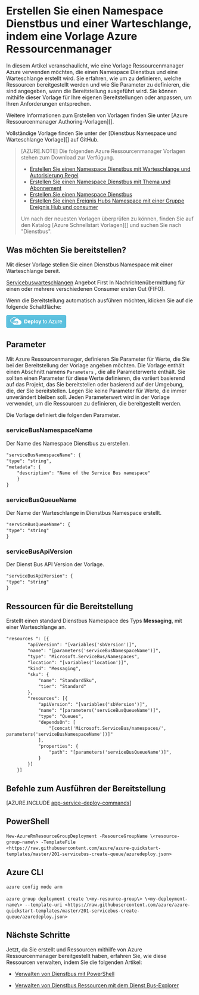 <properties
    pageTitle="Erstellen Sie einen Namespace Dienstbus mit Warteschlange mithilfe einer Vorlage Ressourcenmanager Azure | Microsoft Azure"
    description="Erstellen Sie einen Namespace Dienstbus und einer Warteschlange, indem Ressourcenmanager Azure-Vorlage"
    services="service-bus"
    documentationCenter=".net"
    authors="sethmanheim"
    manager="timlt"
    editor=""/>

<tags
    ms.service="service-bus"
    ms.devlang="tbd"
    ms.topic="article"
    ms.tgt_pltfrm="dotnet"
    ms.workload="na"
    ms.date="10/14/2016"
    ms.author="sethm;shvija"/>

# <a name="create-a-service-bus-namespace-and-a-queue-using-an-azure-resource-manager-template"></a>Erstellen Sie einen Namespace Dienstbus und einer Warteschlange, indem eine Vorlage Azure Ressourcenmanager

In diesem Artikel veranschaulicht, wie eine Vorlage Ressourcenmanager Azure verwenden möchten, die einen Namespace Dienstbus und eine Warteschlange erstellt wird. Sie erfahren, wie um zu definieren, welche Ressourcen bereitgestellt werden und wie Sie Parameter zu definieren, die sind angegeben, wann die Bereitstellung ausgeführt wird. Sie können mithilfe dieser Vorlage für Ihre eigenen Bereitstellungen oder anpassen, um Ihren Anforderungen entsprechen.

Weitere Informationen zum Erstellen von Vorlagen finden Sie unter [Azure Ressourcenmanager Authoring-Vorlagen][].

Vollständige Vorlage finden Sie unter der [Dienstbus Namespace und Warteschlange Vorlage][] auf GitHub.

>[AZURE.NOTE] Die folgenden Azure Ressourcenmanager Vorlagen stehen zum Download zur Verfügung.
>
>-    [Erstellen Sie einen Namespace Dienstbus mit Warteschlange und Autorisierung Regel](service-bus-resource-manager-namespace-auth-rule.md)
>-    [Erstellen Sie einen Namespace Dienstbus mit Thema und Abonnement](service-bus-resource-manager-namespace-topic.md)
>-    [Erstellen Sie einen Namespace Dienstbus](service-bus-resource-manager-namespace.md)
>-    [Erstellen Sie einen Ereignis Hubs Namespace mit einer Gruppe Ereignis Hub und consumer](../event-hubs/event-hubs-resource-manager-namespace-event-hub.md)
>
>Um nach der neuesten Vorlagen überprüfen zu können, finden Sie auf den Katalog [Azure Schnellstart Vorlagen][] und suchen Sie nach "Dienstbus".

## <a name="what-will-you-deploy"></a>Was möchten Sie bereitstellen?

Mit dieser Vorlage stellen Sie einen Dienstbus Namespace mit einer Warteschlange bereit.

[Servicebuswarteschlangen](service-bus-queues-topics-subscriptions.md#queues) Angebot First In Nachrichtenübermittlung für einen oder mehrere verschiedenen Consumer ersten Out (FIFO).

Wenn die Bereitstellung automatisch ausführen möchten, klicken Sie auf die folgende Schaltfläche:

[![Bereitstellen für Azure](./media/service-bus-resource-manager-namespace-queue/deploybutton.png)](https://portal.azure.com/#create/Microsoft.Template/uri/https%3A%2F%2Fraw.githubusercontent.com%2FAzure%2Fazure-quickstart-templates%2Fmaster%2F201-servicebus-create-queue%2Fazuredeploy.json)

## <a name="parameters"></a>Parameter

Mit Azure Ressourcenmanager, definieren Sie Parameter für Werte, die Sie bei der Bereitstellung der Vorlage angeben möchten. Die Vorlage enthält einen Abschnitt namens `Parameters` , die alle Parameterwerte enthält. Sie sollten einen Parameter für diese Werte definieren, die variiert basierend auf das Projekt, das Sie bereitstellen oder basierend auf der Umgebung, die, der Sie bereitstellen. Legen Sie keine Parameter für Werte, die immer unverändert bleiben soll. Jeden Parameterwert wird in der Vorlage verwendet, um die Ressourcen zu definieren, die bereitgestellt werden.

Die Vorlage definiert die folgenden Parameter.

### <a name="servicebusnamespacename"></a>serviceBusNamespaceName

Der Name des Namespace Dienstbus zu erstellen.

```
"serviceBusNamespaceName": {
"type": "string",
"metadata": { 
    "description": "Name of the Service Bus namespace" 
    }
}
```

### <a name="servicebusqueuename"></a>serviceBusQueueName

Der Name der Warteschlange in Dienstbus Namespace erstellt.

```
"serviceBusQueueName": {
"type": "string"
}
```

### <a name="servicebusapiversion"></a>serviceBusApiVersion

Der Dienst Bus API Version der Vorlage.

```
"serviceBusApiVersion": {
"type": "string"
}
```

## <a name="resources-to-deploy"></a>Ressourcen für die Bereitstellung

Erstellt einen standard Dienstbus Namespace des Typs **Messaging**, mit einer Warteschlange an.

```
"resources ": [{
        "apiVersion": "[variables('sbVersion')]",
        "name": "[parameters('serviceBusNamespaceName')]",
        "type": "Microsoft.ServiceBus/Namespaces",
        "location": "[variables('location')]",
        "kind": "Messaging",
        "sku": {
            "name": "StandardSku",
            "tier": "Standard"
        },
        "resources": [{
            "apiVersion": "[variables('sbVersion')]",
            "name": "[parameters('serviceBusQueueName')]",
            "type": "Queues",
            "dependsOn": [
                "[concat('Microsoft.ServiceBus/namespaces/', parameters('serviceBusNamespaceName'))]"
            ],
            "properties": {
                "path": "[parameters('serviceBusQueueName')]",
            }
        }]
    }]
```

## <a name="commands-to-run-deployment"></a>Befehle zum Ausführen der Bereitstellung

[AZURE.INCLUDE [app-service-deploy-commands](../../includes/app-service-deploy-commands.md)]

## <a name="powershell"></a>PowerShell

```
New-AzureRmResourceGroupDeployment -ResourceGroupName \<resource-group-name\> -TemplateFile <https://raw.githubusercontent.com/azure/azure-quickstart-templates/master/201-servicebus-create-queue/azuredeploy.json>
```

## <a name="azure-cli"></a>Azure CLI

```
azure config mode arm

azure group deployment create \<my-resource-group\> \<my-deployment-name\> --template-uri <https://raw.githubusercontent.com/azure/azure-quickstart-templates/master/201-servicebus-create-queue/azuredeploy.json>
```

## <a name="next-steps"></a>Nächste Schritte

Jetzt, da Sie erstellt und Ressourcen mithilfe von Azure Ressourcenmanager bereitgestellt haben, erfahren Sie, wie diese Ressourcen verwalten, indem Sie die folgenden Artikel:

- [Verwalten von Dienstbus mit PowerShell](service-bus-powershell-how-to-provision.md)
- [Verwalten von Dienstbus Ressourcen mit dem Dienst Bus-Explorer](https://code.msdn.microsoft.com/Service-Bus-Explorer-f2abca5a)


  [Authoring Ressourcenmanager Azure-Vorlagen]: ../resource-group-authoring-templates.md
  [Dienstbus Namespace und Warteschlange-Vorlage]: https://github.com/Azure/azure-quickstart-templates/blob/master/201-servicebus-create-queue/
  [Schnellstart Azure-Vorlagen]: https://azure.microsoft.com/documentation/templates/?term=service+bus
  [Learn more about Service Bus queues]: service-bus-queues-topics-subscriptions.md
  [Using Azure PowerShell with Azure Resource Manager]: ../powershell-azure-resource-manager.md
  [Using the Azure CLI for Mac, Linux, and Windows with Azure Resource Management]: ../xplat-cli-azure-resource-manager.md
